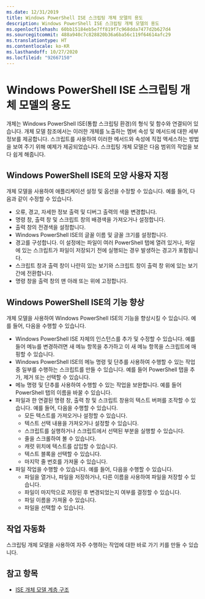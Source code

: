```yaml
---
ms.date: 12/31/2019
title: Windows PowerShell ISE 스크립팅 개체 모델의 용도
description: Windows PowerShell ISE 스크립팅 개체 모델의 용도
ms.openlocfilehash: 60bb15184eb5e7ff819f7c968dda7477d2b627d4
ms.sourcegitcommit: 488a940c7c828820b36a6ba56c119f64614afc29
ms.translationtype: HT
ms.contentlocale: ko-KR
ms.lasthandoff: 10/27/2020
ms.locfileid: "92667150"
---
```

# <a name="purpose-of-the-windows-powershell-ise-scripting-object-model"></a>Windows PowerShell ISE 스크립팅 개체 모델의 용도

개체는 Windows PowerShell ISE(통합 스크립팅 환경)의 형식 및 함수와 연결되어 있습니다. 개체 모델 참조에서는 이러한 개체를 노출하는 멤버 속성 및 메서드에 대한 세부 정보를 제공합니다. 스크립트를 사용하여 이러한 메서드와 속성에 직접 액세스하는 방법을 보여 주기 위해 예제가 제공되었습니다. 스크립팅 개체 모델은 다음 범위의 작업을 보다 쉽게 해줍니다.

## <a name="customizing-the-appearance-of-windows-powershell-ise"></a>Windows PowerShell ISE의 모양 사용자 지정

개체 모델을 사용하여 애플리케이션 설정 및 옵션을 수정할 수 있습니다. 예를 들어, 다음과 같이 수정할 수 있습니다.

- 오류, 경고, 자세한 정보 출력 및 디버그 출력의 색을 변경합니다.
- 명령 창, 출력 창 및 스크립트 창의 배경색을 가져오거나 설정합니다.
- 출력 창의 전경색을 설정합니다.
- Windows PowerShell ISE의 글꼴 이름 및 글꼴 크기를 설정합니다.
- 경고를 구성합니다. 이 설정에는 파일이 여러 PowerShell 탭에 열려 있거나, 파일에 있는 스크립트가 파일이 저장되기 전에 실행되는 경우 발생하는 경고가 포함됩니다.
- 스크립트 창과 출력 창이 나란히 있는 보기와 스크립트 창이 출력 창 위에 있는 보기 간에 전환합니다.
- 명령 창을 출력 창의 맨 아래 또는 위에 고정합니다.

## <a name="enhancing-the-functionality-of-windows-powershell-ise"></a>Windows PowerShell ISE의 기능 향상

개체 모델을 사용하여 Windows PowerShell ISE의 기능을 향상시킬 수 있습니다. 예를 들어, 다음을 수행할 수 있습니다.

- Windows PowerShell ISE 자체의 인스턴스를 추가 및 수정할 수 있습니다. 예를 들어 메뉴를 변경하려면 새 메뉴 항목을 추가하고 이 새 메뉴 항목을 스크립트에 매핑할 수 있습니다.
- Windows PowerShell ISE의 메뉴 명령 및 단추를 사용하여 수행할 수 있는 작업 중 일부를 수행하는 스크립트를 만들 수 있습니다. 예를 들어 PowerShell 탭을 추가, 제거 또는 선택할 수 있습니다.
- 메뉴 명령 및 단추를 사용하여 수행할 수 있는 작업을 보완합니다. 예를 들어 PowerShell 탭의 이름을 바꿀 수 있습니다.
- 파일과 한 연결된 명령 창, 출력 창 및 스크립트 창용의 텍스트 버퍼를 조작할 수 있습니다. 예를 들어, 다음을 수행할 수 있습니다.
  - 모든 텍스트를 가져오거나 설정할 수 있습니다.
  - 텍스트 선택 내용을 가져오거나 설정할 수 있습니다.
  - 스크립트를 실행하거나 스크립트에서 선택된 부분을 실행할 수 있습니다.
  - 줄을 스크롤하여 볼 수 있습니다.
  - 캐럿 위치에 텍스트를 삽입할 수 있습니다.
  - 텍스트 블록을 선택할 수 있습니다.
  - 마지막 줄 번호를 가져올 수 있습니다.
- 파일 작업을 수행할 수 있습니다. 예를 들어, 다음을 수행할 수 있습니다.
  - 파일을 열거나, 파일을 저장하거나, 다른 이름을 사용하여 파일을 저장할 수 있습니다.
  - 파일이 마지막으로 저장된 후 변경되었는지 여부를 결정할 수 있습니다.
  - 파일 이름을 가져올 수 있습니다.
  - 파일을 선택할 수 있습니다.

## <a name="automating-tasks"></a>작업 자동화

스크립팅 개체 모델을 사용하여 자주 수행하는 작업에 대한 바로 가기 키를 만들 수 있습니다.

## <a name="see-also"></a>참고 항목

- [ISE 개체 모델 계층 구조](The-ISE-Object-Model-Hierarchy.md)
